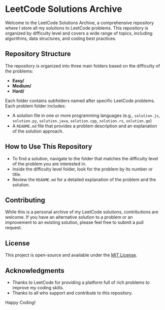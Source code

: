 # LeetCode Solutions Archive

Welcome to the LeetCode Solutions Archive, a comprehensive repository where I store all my solutions to LeetCode problems. This repository is organized by difficulty level and covers a wide range of topics, including algorithms, data structures, and coding best practices.

## Repository Structure

The repository is organized into three main folders based on the difficulty of the problems:

- **Easy/**
- **Medium/**
- **Hard/**

Each folder contains subfolders named after specific LeetCode problems. Each problem folder includes:

- A solution file in one or more programming languages (e.g., `solution.js`, `solution.py`, `solution.java`, `solution.cpp`, `solution.rs`, `solution.go`)
- A `README.md` file that provides a problem description and an explanation of the solution approach.

## How to Use This Repository

- To find a solution, navigate to the folder that matches the difficulty level of the problem you are interested in.
- Inside the difficulty level folder, look for the problem by its number or title.
- Review the `README.md` for a detailed explanation of the problem and the solution.

## Contributing

While this is a personal archive of my LeetCode solutions, contributions are welcome. If you have an alternative solution to a problem or an improvement to an existing solution, please feel free to submit a pull request.

## License

This project is open-source and available under the [MIT License](LICENSE).

## Acknowledgments

- Thanks to LeetCode for providing a platform full of rich problems to improve my coding skills.
- Thanks to all who support and contribute to this repository.

Happy Coding!
